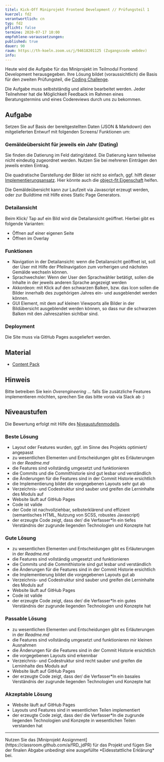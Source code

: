```yaml
---
titel: Kick-Off Miniprojekt Frontend Development // Prüfungsteil 1
kuerzel: fd2
verantwortlich: cn
typ: fd2
pflicht: false
termine: 2020-07-17 10:00
empfohlene-voraussetzungen: 
published: true
dauer: 90
raum: https://th-koeln.zoom.us/j/94618201125 (Zugangscode webdev)
info: 
---
```


Heute wird die Aufgabe für das Miniprojekt im Teilmodul Frontend Development herausgegeben. Ihre Lösung bildet (voraussichtlich) die Basis für den zweiten Prüfungsteil, die [Coding Challenge](/mi-bachelor-webdevelopment/lehrveranstaltungen/fd-pruefung-teil-2).

Die Aufgabe muss selbstständig und alleine bearbeitet werden. Jeder Teilnehmer hat die Möglichkeit Feedback im Rahmen eines Beratungstermins und eines Codereviews durch uns zu bekommen. 

## Aufgabe

Setzen Sie auf Basis der bereitgestellten Daten (JSON & Markdown) den mitgelieferten Entwurf mit folgenden Screens/ Funktionen um:

### Gemäldeübersicht für jeweils ein Jahr (Dating)

Sie finden die Datierung im Feld dating/dated. Die Datierung kann teilweise nicht eindeutig zugeordnet werden. Nutzen Sie bei mehreren Einträgen den jeweils ersten Eintrag.

Die quadratische Darstellung der Bilder ist nicht so einfach, ggf. hilft dieser [Implementierungsansatz](https://css-tricks.com/aspect-ratios-grid-items/). Hier könnte auch die [object-fit Eigenschaft](https://css-tricks.com/almanac/properties/o/object-fit/#:~:text=contain%20%3A%20increases%20or%20decreases%20the,the%20image%20in%20the%20process.) helfen.

Die Gemäldeübersicht kann zur Laufzeit via Javascript erzeugt werden, oder zur Buildtime mit Hilfe eines Static Page Generators.

### Detailansicht

Beim Klick/ Tap auf ein Bild wird die Detailansicht geöffnet. Hierbei gibt es folgende Varianten:
- Öffnen auf einer eigenen Seite
- Öffnen im Overlay

### Funktionen

- Navigation in der Detailansicht: wenn die Detailansicht geöffnet ist, soll der User mit Hilfe der Pfeilnavigation zum vorherigen und nächsten Gemälde wechseln können.
- Sprachwechsler: Wenn der User den Sprachwähler betätigt, sollen die Inhalte in der jeweils anderen Sprache angezeigt werden
- Akkordeon: mit Klick auf den schwarzen Balken, bzw. das Icon sollen die Bilder innerhalb des zugehörigen Jahres ein- und ausgeblendet werden können.
- GUI Element, mit dem auf kleinen Viewports alle Bilder in der Bildübersicht ausgeblendet werden können, so dass nur die schwarzen Balken mit den Jahreszahlen sichtbar sind.

### Deployment

Die Site muss via GitHub Pages ausgeliefert werden.

## Material
- [Content Pack](https://github.com/mi-classroom/content-pack-wd-miniprojekt-2020)

## Hinweis
Bitte betreiben Sie kein *Overengineering* … falls Sie zusätzliche Features implementieren möchten, sprechen Sie das bitte vorab via Slack ab :)

## Niveaustufen

Die Bewertung erfolgt mit Hilfe des [Niveaustufenmodells](https://www.th-koeln.de/mam/downloads/deutsch/hochschule/profil/lehre/steckbrief_niveaustufen.pdf).

### Beste Lösung
- Layout oder Features wurden, ggf. im Sinne des Projekts optimiert/ angepasst
- zu wesentlichen Elementen und Entscheidungen gibt es Erläuterungen in der *Readme.md*
- die Features sind vollständig umgesetzt und funktionieren
- die Commits und die Commithistorie sind gut lesbar und verständlich
- die Änderungen für die Features sind in der Commit Historie ersichtlich
- die Implementierung bildet die vorgegebenen Layouts sehr gut ab
- Verzeichnis- und Codestruktur sind sauber und greifen die Lerninhalte des Moduls auf 
- Website läuft auf GitHub Pages
- Code ist valide
- der Code ist nachvollziehbar, selbsterklärend und effizient (semantisches HTML, Nutzung von SCSS, robustes Javascript)
- der erzeugte Code zeigt, dass der/ die Verfasser\*In ein tiefes Verständnis der zugrunde liegenden Technologien und Konzepte hat

### Gute Lösung
- zu wesentlichen Elementen und Entscheidungen gibt es Erläuterungen in der *Readme.md*
- die Features sind vollständig umgesetzt und funktionieren
- die Commits und die Commithistorie sind gut lesbar und verständlich
- die Änderungen für die Features sind in der Commit Historie ersichtlich
- die Implementierung bildet die vorgegebenen Layouts gut ab
- Verzeichnis- und Codestruktur sind sauber und greifen die Lerninhalte des Moduls auf 
- Website läuft auf GitHub Pages
- Code ist valide
- der erzeugte Code zeigt, dass der/ die Verfasser\*In ein gutes Verständnis der zugrunde liegenden Technologien und Konzepte hat

### Passable Lösung
- zu wesentlichen Elementen und Entscheidungen gibt es Erläuterungen in der *Readme.md*
- die Features sind vollständig umgesetzt und funktionieren mir kleinen Ausnahmen
- die Änderungen für die Features sind in der Commit Historie ersichtlich
- die vorgegebenen Layouts sind erkennbar
- Verzeichnis- und Codestruktur sind recht sauber und greifen die Lerninhalte des Moduls auf 
- Website läuft auf GitHub Pages
- der erzeugte Code zeigt, dass der/ die Verfasser\*In ein basales Verständnis der zugrunde liegenden Technologien und Konzepte hat

### Akzeptable Lösung
- Website läuft auf GitHub Pages
- Layouts und Features sind in wesentlichen Teilen implementiert
- der erzeugte Code zeigt, dass der/ die Verfasser\*In die zugrunde liegenden Technologien und Konzepte in wesentlichen Teilen verstanden hat

---

<div class="notification is-danger is-light">
Nutzen Sie das [Miniprojekt Assignment](https://classroom.github.com/a/fRD_jdPR) für das Projekt und fügen Sie der finalen Abgabe unbedingt eine ausgefüllte *Eidesstattliche Erklärung* bei.
</div>


